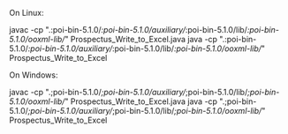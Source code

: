 On Linux:

javac -cp ".:poi-bin-5.1.0/*:poi-bin-5.1.0/auxiliary/*:poi-bin-5.1.0/lib/*:poi-bin-5.1.0/ooxml-lib/*" Prospectus_Write_to_Excel.java 
java -cp ".:poi-bin-5.1.0/*:poi-bin-5.1.0/auxiliary/*:poi-bin-5.1.0/lib/*:poi-bin-5.1.0/ooxml-lib/*" Prospectus_Write_to_Excel

On Windows:

javac -cp ".;poi-bin-5.1.0/*;poi-bin-5.1.0/auxiliary/*;poi-bin-5.1.0/lib/*;poi-bin-5.1.0/ooxml-lib/*" Prospectus_Write_to_Excel.java 
java -cp ".;poi-bin-5.1.0/*;poi-bin-5.1.0/auxiliary/*;poi-bin-5.1.0/lib/*;poi-bin-5.1.0/ooxml-lib/*" Prospectus_Write_to_Excel
